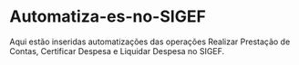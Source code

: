 # Automatiza-es-no-SIGEF
Aqui estão inseridas automatizações das operações Realizar Prestação de Contas, Certificar Despesa e Liquidar Despesa no SIGEF.
